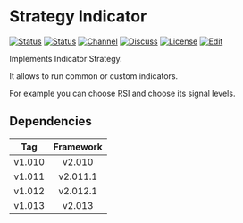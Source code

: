 # Strategy Indicator

[![Status][gha-image-check-master]][gha-link-check-master]
[![Status][gha-image-compile-master]][gha-link-compile-master]
[![Channel][tg-channel-image]][tg-channel-link]
[![Discuss][gh-discuss-badge]][gh-discuss-link]
[![License][license-image]][license-link]
[![Edit][gh-edit-badge]][gh-edit-link]

Implements Indicator Strategy.

It allows to run common or custom indicators.

For example you can choose RSI and choose its signal levels.

## Dependencies

| Tag      | Framework |
|:--------:|:---------:|
| v1.010   | v2.010    |
| v1.011   | v2.011.1  |
| v1.012   | v2.012.1  |
| v1.013   | v2.013    |

<!-- Named links -->

[gh-discuss-badge]: https://img.shields.io/badge/Discussions-Q&A-blue.svg?logo=github
[gh-discuss-link]: https://github.com/EA31337/EA31337-Strategies/discussions

[gh-edit-badge]: https://img.shields.io/badge/GitHub-edit-purple.svg?logo=github
[gh-edit-link]: https://github.dev/EA31337/Strategy-Indicator

[gha-link-check-master]: https://github.com/EA31337/Strategy-Indicator/actions?query=workflow:Check+branch%3Amaster
[gha-image-check-master]: https://github.com/EA31337/Strategy-Indicator/workflows/Check/badge.svg?branch=master
[gha-link-compile-master]: https://github.com/EA31337/Strategy-Indicator/actions?query=workflow:Compile+branch%3Amaster
[gha-image-compile-master]: https://github.com/EA31337/Strategy-Indicator/workflows/Compile/badge.svg?branch=master

[tg-channel-image]: https://img.shields.io/badge/Telegram-join-0088CC.svg?logo=telegram
[tg-channel-link]: https://t.me/EA31337

[license-image]: https://img.shields.io/github/license/EA31337/EA31337-Strategies.svg
[license-link]: https://tldrlegal.com/license/gnu-general-public-license-v3-(gpl-3)

